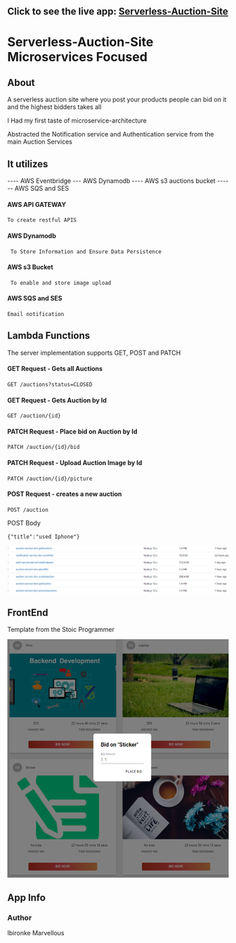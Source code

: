 ## Click to see the live app:  [Serverless-Auction-Site](fervent-tereshkova-4c9adc.netlify.app)

# Serverless-Auction-Site  Microservices Focused 

## About 
A serverless auction site where you post your products people can bid on it and the highest bidders takes all

I Had my first taste of microservice-architecture 

Abstracted the Notification service and Authentication service from the main Auction Services


## It utilizes
---- AWS Eventbridge --- AWS Dynamodb ---- AWS s3 auctions bucket ------ AWS SQS and SES
#### AWS API GATEWAY 
    To create restful APIS
#### AWS Dynamodb 

     To Store Information and Ensure Data Persistence 
#### AWS s3 Bucket
     To enable and store image upload
 
#### AWS SQS and SES
    Email notification 


## Lambda Functions
 The server implementation supports GET, POST and PATCH
 
#### GET Request - Gets all Auctions 

    GET /auctions?status=CLOSED
#### GET Request - Gets Auction by Id 

    GET /auction/{id}

#### PATCH Request - Place bid on Auction by Id 

    PATCH /auction/{id}/bid
#### PATCH Request - Upload Auction Image by Id 

    PATCH /auction/{id}/picture

#### POST Request - creates a new auction

    POST /auction

POST Body

    {"title":"used Iphone"}

<img src="demo/endpoint.png">

## FrontEnd 
Template from the Stoic Programmer 


<img src="demo/front.png">

## App Info

### Author
Ibironke Marvellous
